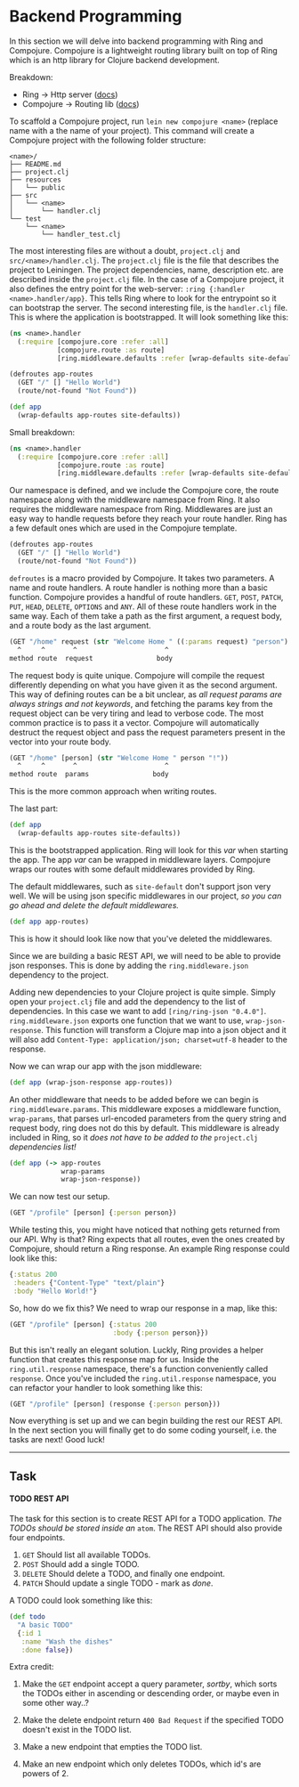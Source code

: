 # Backend Programming

In this section we will delve into backend programming with Ring and Compojure. Compojure is a lightweight routing library built on top of Ring which is an http library for Clojure backend development.

Breakdown:

- Ring -> Http server ([docs](https://github.com/ring-clojure/ring/wiki))
- Compojure -> Routing lib ([docs](https://github.com/weavejester/compojure/wiki))

To scaffold a Compojure project, run `lein new compojure <name>` (replace name with a the name of your project). This command will create a Compojure project with the following folder structure:

```
<name>/
├── README.md
├── project.clj
├── resources
│   └── public
├── src
│   └── <name>
│       └── handler.clj
└── test
    └── <name>
        └── handler_test.clj
```

The most interesting files are without a doubt, `project.clj` and `src/<name>/handler.clj`. The `project.clj` file is the file that describes the project to Leiningen. The project dependencies, name, description etc. are described inside the `project.clj` file. In the case of a Compojure project, it also defines the entry point for the web-server: `:ring {:handler <name>.handler/app}`. This tells Ring where to look for the entrypoint so it can bootstrap the server. The second interesting file, is the `handler.clj` file. This is where the application is bootstrapped. It will look something like this:

```clojure
(ns <name>.handler
  (:require [compojure.core :refer :all]
            [compojure.route :as route]
            [ring.middleware.defaults :refer [wrap-defaults site-defaults]]))

(defroutes app-routes
  (GET "/" [] "Hello World")
  (route/not-found "Not Found"))

(def app
  (wrap-defaults app-routes site-defaults))
```

Small breakdown:

```clojure
(ns <name>.handler
  (:require [compojure.core :refer :all]
            [compojure.route :as route]
            [ring.middleware.defaults :refer [wrap-defaults site-defaults]]))
```

Our namespace is defined, and we include the Compojure core, the route namespace along with the middleware namespace from Ring. It also requires the middleware namespace from Ring. Middlewares are just an easy way to handle requests before they reach your route handler. Ring has a few default ones which are used in the Compojure template.

```clojure
(defroutes app-routes
  (GET "/" [] "Hello World")
  (route/not-found "Not Found"))
```

`defroutes` is a macro provided by Compojure. It takes two parameters. A name and route handlers. A route handler is nothing more than a basic function. Compojure provides a handful of route handlers. `GET`, `POST`, `PATCH`, `PUT`, `HEAD`, `DELETE`, `OPTIONS` and `ANY`.
All of these route handlers work in the same way. Each of them take a path as the first argument, a request body, and a route body as the last argument.

```clojure
(GET "/home" request (str "Welcome Home " ((:params request) "person")  "!"))
  ^     ^       ^                      ^
method route  request                body
```

The request body is quite unique. Compojure will compile the request differently depending on what you have given it as the second argument. This way of defining routes can be a bit unclear, as *all request params are always strings and not keywords*, and fetching the params key from the request object can be very tiring and lead to verbose code. The most common practice is to pass it a vector. Compojure will automatically destruct the request object and pass the request parameters present in the vector into your route body.

```clojure
(GET "/home" [person] (str "Welcome Home " person "!"))
  ^     ^       ^                      ^
method route  params                body
```

This is the more common approach when writing routes.

The last part:

```clojure
(def app
  (wrap-defaults app-routes site-defaults))
```

This is the bootstrapped application. Ring will look for this _var_ when starting the app. The app _var_ can be wrapped in middleware layers. Compojure wraps our routes with some default middlewares provided by Ring.

The default middlewares, such as `site-default` don't support json very well. We will be using json specific middlewares in our project, _so you can go ahead and delete the default middlewares._

```clojure
(def app app-routes)
```

This is how it should look like now that you've deleted the middlewares.

Since we are building a basic REST API, we will need to be able to provide json responses. This is done by adding the
`ring.middleware.json` dependency to the project.

Adding new dependencies to your Clojure project is quite simple. Simply open your `project.clj` file and add the dependency to the list of dependencies. In this case we want to add `[ring/ring-json "0.4.0"]`. `ring.middleware.json` exports one function that we want to use, `wrap-json-response`. This function will transform a Clojure map into a json object and it will also add `Content-Type: application/json; charset=utf-8` header to the response.

Now we can wrap our app with the json middleware:

```clojure
(def app (wrap-json-response app-routes))
```

An other middleware that needs to be added before we can begin is `ring.middleware.params`. This middleware exposes a middleware function, `wrap-params`, that parses url-encoded parameters from the query string and request body, ring does not do this by default. This middleware is already included in Ring, so it _does not have to be added to the_ `project.clj` _dependencies list!_

```clojure
(def app (-> app-routes
             wrap-params
             wrap-json-response))
```

We can now test our setup.

```clojure
(GET "/profile" [person] {:person person})
```

While testing this, you might have noticed that nothing gets returned from our API.
Why is that? Ring expects that all routes, even the ones created by Compojure, should return a Ring response. An example Ring response could look like this:

```clojure
{:status 200
 :headers {"Content-Type" "text/plain"}
 :body "Hello World!"}
```

So, how do we fix this? We need to wrap our response in a map, like this:
```clojure
(GET "/profile" [person] {:status 200
                          :body {:person person}})
```

But this isn't really an elegant solution. Luckly, Ring provides a helper function that creates this response map for us. Inside the `ring.util.response` namespace, there's a function conveniently called `response`. Once you've included the `ring.util.response` namespace, you can refactor your handler to look something like this:

```clojure
(GET "/profile" [person] (response {:person person}))
```

Now everything is set up and we can begin building the rest  our REST API.
In the next section you will finally get to do some coding yourself, i.e. the tasks are next! Good luck!

---

## Task

#### TODO REST API

The task for this section is to create REST API for a TODO application.
_The TODOs should be stored inside an_ `atom`. The REST API should also provide four endpoints.

1. `GET` Should list all available TODOs.
2. `POST` Should add a single TODO.
3. `DELETE` Should delete a TODO, and finally one endpoint.
4. `PATCH` Should update a single TODO - mark as _done_.

A TODO could look something like this:

```clojure
(def todo
  "A basic TODO"
  {:id 1
   :name "Wash the dishes"
   :done false})
```

Extra credit:

1. Make the `GET` endpoint accept a query parameter, _sortby_, which sorts the TODOs either in ascending or descending order, or maybe even in some other way..?

2. Make the delete endpoint return `400 Bad Request` if the specified TODO doesn't exist in the TODO list.

3. Make a new endpoint that empties the TODO list.

4. Make an new endpoint which only deletes TODOs, which id's are powers of 2.
